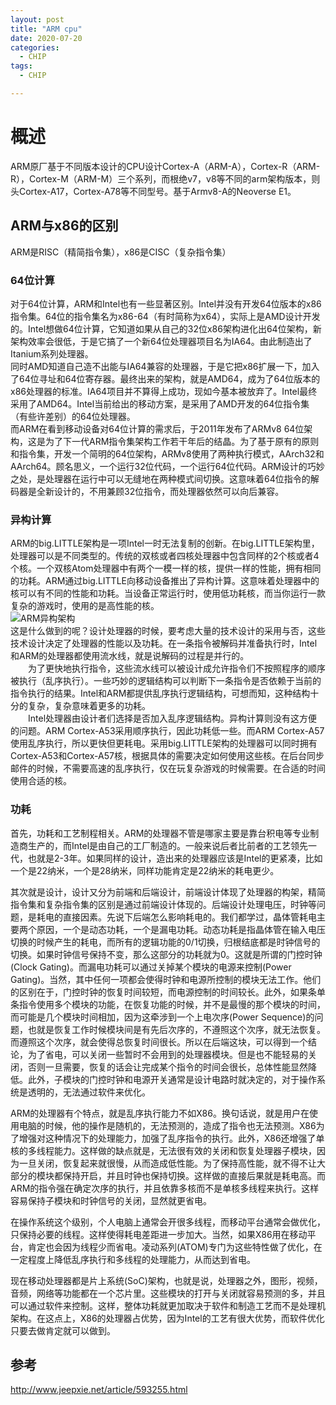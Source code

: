 ```yaml
---
layout: post
title: "ARM cpu"
date: 2020-07-20
categories:
  - CHIP
tags:
  - CHIP

---
```


# 概述
ARM原厂基于不同版本设计的CPU设计Cortex-A（ARM-A），Cortex-R（ARM-R），Cortex-M（ARM-M）三个系列，而根绝v7，v8等不同的arm架构版本，则头Cortex-A17，Cortex-A78等不同型号。基于Armv8-A的Neoverse E1。

## ARM与x86的区别
ARM是RISC（精简指令集），x86是CISC（复杂指令集）
### 64位计算
对于64位计算，ARM和Intel也有一些显著区别。Intel并没有开发64位版本的x86指令集。64位的指令集名为x86-64（有时简称为x64），实际上是AMD设计开发的。Intel想做64位计算，它知道如果从自己的32位x86架构进化出64位架构，新架构效率会很低，于是它搞了一个新64位处理器项目名为IA64。由此制造出了Itanium系列处理器。  
同时AMD知道自己造不出能与IA64兼容的处理器，于是它把x86扩展一下，加入了64位寻址和64位寄存器。最终出来的架构，就是AMD64，成为了64位版本的x86处理器的标准。IA64项目并不算得上成功，现如今基本被放弃了。Intel最终采用了AMD64。Intel当前给出的移动方案，是采用了AMD开发的64位指令集（有些许差别）的64位处理器。  
而ARM在看到移动设备对64位计算的需求后，于2011年发布了ARMv8 64位架构，这是为了下一代ARM指令集架构工作若干年后的结晶。为了基于原有的原则和指令集，开发一个简明的64位架构，ARMv8使用了两种执行模式，AArch32和AArch64。顾名思义，一个运行32位代码，一个运行64位代码。ARM设计的巧妙之处，是处理器在运行中可以无缝地在两种模式间切换。这意味着64位指令的解码器是全新设计的，不用兼顾32位指令，而处理器依然可以向后兼容。
### 异构计算
ARM的big.LITTLE架构是一项Intel一时无法复制的创新。在big.LITTLE架构里，处理器可以是不同类型的。传统的双核或者四核处理器中包含同样的2个核或者4个核。一个双核Atom处理器中有两个一模一样的核，提供一样的性能，拥有相同的功耗。ARM通过big.LITTLE向移动设备推出了异构计算。这意味着处理器中的核可以有不同的性能和功耗。当设备正常运行时，使用低功耗核，而当你运行一款复杂的游戏时，使用的是高性能的核。  
![ARM异构架构](http://img.jeepxie.net/upload/9/6b/96bdc0d86e77cac17e93ec3c4d3e8222_thumb.jpg)  
这是什么做到的呢？设计处理器的时候，要考虑大量的技术设计的采用与否，这些技术设计决定了处理器的性能以及功耗。在一条指令被解码并准备执行时，Intel和ARM的处理器都使用流水线，就是说解码的过程是并行的。  
　　为了更快地执行指令，这些流水线可以被设计成允许指令们不按照程序的顺序被执行（乱序执行）。一些巧妙的逻辑结构可以判断下一条指令是否依赖于当前的指令执行的结果。Intel和ARM都提供乱序执行逻辑结构，可想而知，这种结构十分的复杂，复杂意味着更多的功耗。  
　　Intel处理器由设计者们选择是否加入乱序逻辑结构。异构计算则没有这方便的问题。ARM Cortex-A53采用顺序执行，因此功耗低一些。而ARM Cortex-A57使用乱序执行，所以更快但更耗电。采用big.LITTLE架构的处理器可以同时拥有Cortex-A53和Cortex-A57核，根据具体的需要决定如何使用这些核。在后台同步邮件的时候，不需要高速的乱序执行，仅在玩复杂游戏的时候需要。在合适的时间使用合适的核。
### 功耗  
   首先，功耗和工艺制程相关。ARM的处理器不管是哪家主要是靠台积电等专业制造商生产的，而Intel是由自己的工厂制造的。一般来说后者比前者的工艺领先一代，也就是2-3年。如果同样的设计，造出来的处理器应该是Intel的更紧凑，比如一个是22纳米，一个是28纳米，同样功能肯定是22纳米的耗电更少。  

   其次就是设计，设计又分为前端和后端设计，前端设计体现了处理器的构架，精简指令集和复杂指令集的区别是通过前端设计体现的。后端设计处理电压，时钟等问题，是耗电的直接因素。先说下后端怎么影响耗电的。我们都学过，晶体管耗电主要两个原因，一个是动态功耗，一个是漏电功耗。动态功耗是指晶体管在输入电压切换的时候产生的耗电，而所有的逻辑功能的0/1切换，归根结底都是时钟信号的切换。如果时钟信号保持不变，那么这部分的功耗就为0。这就是所谓的门控时钟(Clock Gating)。而漏电功耗可以通过关掉某个模块的电源来控制(Power Gating)。当然，其中任何一项都会使得时钟和电源所控制的模块无法工作。他们的区别在于，门控时钟的恢复时间较短，而电源控制的时间较长。此外，如果条单条指令使用多个模块的功能，在恢复功能的时候，并不是最慢的那个模块的时间，而可能是几个模块时间相加，因为这牵涉到一个上电次序(Power Sequence)的问题，也就是恢复工作时候模块间是有先后次序的，不遵照这个次序，就无法恢复。而遵照这个次序，就会使得总恢复时间很长。所以在后端这块，可以得到一个结论，为了省电，可以关闭一些暂时不会用到的处理器模块。但是也不能轻易的关闭，否则一旦需要，恢复的话会让完成某个指令的时间会很长，总体性能显然降低。此外，子模块的门控时钟和电源开关通常是设计电路时就决定的，对于操作系统是透明的，无法通过软件来优化。  
   
   ARM的处理器有个特点，就是乱序执行能力不如X86。换句话说，就是用户在使用电脑的时候，他的操作是随机的，无法预测的，造成了指令也无法预测。X86为了增强对这种情况下的处理能力，加强了乱序指令的执行。此外，X86还增强了单核的多线程能力。这样做的缺点就是，无法很有效的关闭和恢复处理器子模块，因为一旦关闭，恢复起来就很慢，从而造成低性能。为了保持高性能，就不得不让大部分的模块都保持开启，并且时钟也保持切换。这样做的直接后果就是耗电高。而ARM的指令强在确定次序的执行，并且依靠多核而不是单核多线程来执行。这样容易保持子模块和时钟信号的关闭，显然就更省电。 

   在操作系统这个级别，个人电脑上通常会开很多线程，而移动平台通常会做优化，只保持必要的线程。这样使得耗电差距进一步加大。当然，如果X86用在移动平台，肯定也会因为线程少而省电。凌动系列(ATOM)专门为这些特性做了优化，在一定程度上降低乱序执行和多线程的处理能力，从而达到省电。  

   现在移动处理器都是片上系统(SoC)架构，也就是说，处理器之外，图形，视频，音频，网络等功能都在一个芯片里。这些模块的打开与关闭就容易预测的多，并且可以通过软件来控制。这样，整体功耗就更加取决于软件和制造工艺而不是处理机架构。在这点上，X86的处理器占优势，因为Intel的工艺有很大优势，而软件优化只要去做肯定就可以做到。

## 参考
http://www.jeepxie.net/article/593255.html
